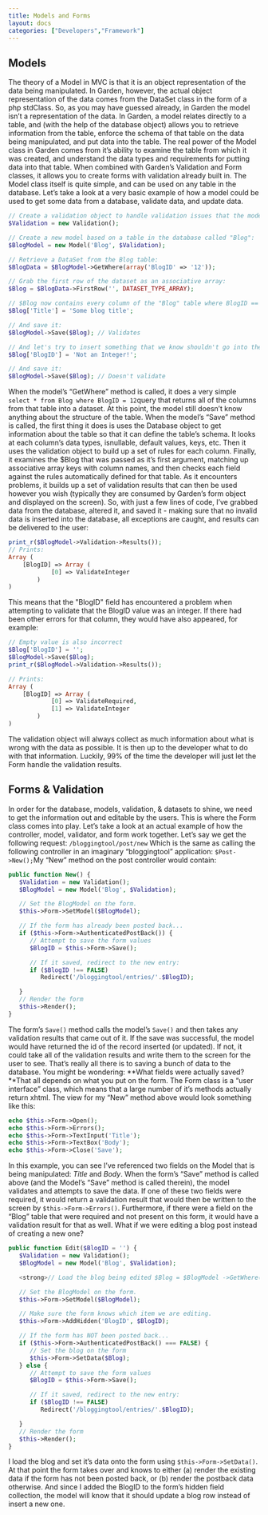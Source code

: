 ```yaml
---
title: Models and Forms
layout: docs
categories: ["Developers","Framework"]
---
```


## Models

The theory of a Model in MVC is that it is an object representation of the data being manipulated. In Garden, however, the actual object representation of the data comes from the DataSet class in the form of a php stdClass. So, as you may have guessed already, in Garden the model isn’t a representation of the data. In Garden, a model relates directly to a table, and (with the help of the database object) allows you to retrieve information from the table, enforce the schema of that table on the data being manipulated, and put data into the table. The real power of the Model class in Garden comes from it’s ability to examine the table from which it was created, and understand the data types and requirements for putting data into that table. When combined with Garden’s Validation and Form classes, it allows you to create forms with validation already built in. The Model class itself is quite simple, and can be used on any table in the database. Let’s take a look at a very basic example of how a model could be used to get some data from a database, validate data, and update data.

```php
// Create a validation object to handle validation issues that the model will encounter:
$Validation = new Validation();

// Create a new model based on a table in the database called "Blog":
$BlogModel = new Model('Blog', $Validation);

// Retrieve a DataSet from the Blog table:
$BlogData = $BlogModel->GetWhere(array('BlogID' => '12'));

// Grab the first row of the dataset as an associative array:
$Blog = $BlogData->FirstRow('', DATASET_TYPE_ARRAY);

// $Blog now contains every column of the "Blog" table where BlogID == 12. Let's change something:
$Blog['Title'] = 'Some blog title';

// And save it:
$BlogModel->Save($Blog); // Validates

// And let's try to insert something that we know shouldn't go into the database:
$Blog['BlogID'] = 'Not an Integer!';

// And save it:
$BlogModel->Save($Blog); // Doesn't validate
```

When the model’s “GetWhere” method is called, it does a very simple `select * from Blog where BlogID = 12`query that returns all of the columns from that table into a dataset. At this point, the model still doesn’t know anything about the structure of the table. When the model’s “Save” method is called, the first thing it does is uses the Database object to get information about the table so that it can define the table’s schema. It looks at each column’s data types, isnullable, default values, keys, etc. Then it uses the validation object to build up a set of rules for each column. Finally, it examines the \$Blog that was passed as it’s first argument, matching up associative array keys with column names, and then checks each field against the rules automatically defined for that table. As it encounters problems, it builds up a set of validation results that can then be used however you wish (typically they are consumed by Garden’s form object and displayed on the screen). So, with just a few lines of code, I’ve grabbed data from the database, altered it, and saved it - making sure that no invalid data is inserted into the database, all exceptions are caught, and results can be delivered to the user:

```php
print_r($BlogModel->Validation->Results());
// Prints:
Array (
    [BlogID] => Array (
            [0] => ValidateInteger
        )
)
```

This means that the "BlogID" field has encountered a problem when attempting to validate that the BlogID value was an integer. If there had been other errors for that column, they would have also appeared, for example:

```php
// Empty value is also incorrect
$Blog['BlogID'] = '';
$BlogModel->Save($Blog);
print_r($BlogModel->Validation->Results());

// Prints:
Array (
    [BlogID] => Array (
            [0] => ValidateRequired,
            [1] => ValidateInteger
        )
)
```

The validation object will always collect as much information about what is wrong with the data as possible. It is then up to the developer what to do with that information. Luckily, 99% of the time the developer will just let the Form handle the validation results.

## Forms & Validation

In order for the database, models, validation, & datasets to shine, we need to get the information out and editable by the users. This is where the Form class comes into play. Let’s take a look at an actual example of how the controller, model, validator, and form work together. Let’s say we get the following request: `/bloggingtool/post/new` Which is the same as calling the following controller in an imaginary “bloggingtool” application: `$Post->New();`My “New” method on the post controller would contain:

```php
public function New() {
   $Validation = new Validation();
   $BlogModel = new Model('Blog', $Validation);

   // Set the BlogModel on the form.
   $this->Form->SetModel($BlogModel);

   // If the form has already been posted back...
   if ($this->Form->AuthenticatedPostBack()) {
      // Attempt to save the form values
      $BlogID = $this->Form->Save();

      // If it saved, redirect to the new entry:
      if ($BlogID !== FALSE)
         Redirect('/bloggingtool/entries/'.$BlogID);

   }
   // Render the form
   $this->Render();
}
```

The form’s `Save()` method calls the model’s `Save()` and then takes any validation results that came out of it. If the save was successful, the model would have returned the id of the record inserted (or updated). If not, it could take all of the validation results and write them to the screen for the user to see. That’s really all there is to saving a bunch of data to the database. You might be wondering: **What fields were actually saved?**That all depends on what you put on the form. The Form class is a “user interface” class, which means that a large number of it’s methods actually return xhtml. The view for my “New” method above would look something like this:

```php
echo $this->Form->Open();
echo $this->Form->Errors();
echo $this->Form->TextInput('Title');
echo $this->Form->TextBox('Body');
echo $this->Form->Close('Save');
```

In this example, you can see I’ve referenced two fields on the Model that is being manipulated: *Title* and *Body*. When the form’s “Save” method is called above (and the Model’s “Save” method is called therein), the model validates and attempts to save the data. If one of these two fields were required, it would return a validation result that would then be written to the screen by `$this->Form->Errors()`. Furthermore, if there were a field on the “Blog” table that were required and not present on this form, it would have a validation result for that as well. What if we were editing a blog post instead of creating a new one?

```php
public function Edit($BlogID = '') {
   $Validation = new Validation();
   $BlogModel = new Model('Blog', $Validation);

   <strong>// Load the blog being edited $Blog = $BlogModel ->GetWhere(array('BlogID' => $BlogID)) ->FirstRow();</strong>

   // Set the BlogModel on the form.
   $this->Form->SetModel($BlogModel);

   // Make sure the form knows which item we are editing.
   $this->Form->AddHidden('BlogID', $BlogID);

   // If the form has NOT been posted back...
   if ($this->Form->AuthenticatedPostBack() === FALSE) {
      // Set the blog on the form
      $this->Form->SetData($Blog);
   } else {
      // Attempt to save the form values
      $BlogID = $this->Form->Save();

      // If it saved, redirect to the new entry:
      if ($BlogID !== FALSE)
         Redirect('/bloggingtool/entries/'.$BlogID);

   }
   // Render the form
   $this->Render();
}
```

I load the blog and set it’s data onto the form using `$this->Form->SetData()`. At that point the form takes over and knows to either (a) render the existing data if the form has not been posted back, or (b) render the postback data otherwise. And since I added the BlogID to the form’s hidden field collection, the model will know that it should update a blog row instead of insert a new one.

